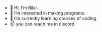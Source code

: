- 👋 Hi, I’m Bilal.
- 👀 I’m interested in making programs.
- 🌱 I’m currently learning courses of coding.
- 📫 you can reach me in discord.
